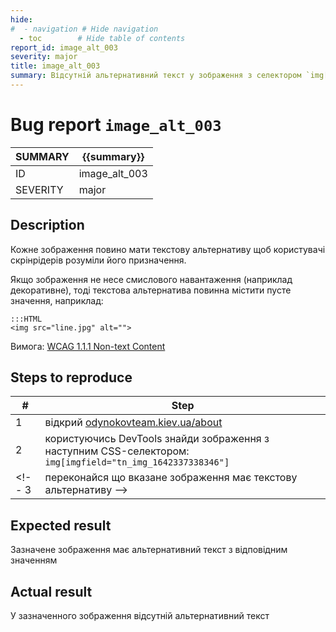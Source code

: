 ```yaml
---
hide:
#  - navigation # Hide navigation
  - toc        # Hide table of contents
report_id: image_alt_003
severity: major
title: image_alt_003
summary: Відсутній альтернативний текст у зображення з селектором `img[imgfield="tn_img_1642337338346"]`
---
```

<!-- # {{summary}} -->
# Bug report `image_alt_003`

SUMMARY|{{summary}}
-|-
ID|image_alt_003
SEVERITY|major

## Description

Кожне зображення повино мати текстову альтернативу 
щоб користувачі скрінрідерів розуміли його призначення. 

Якщо зображення не несе смислового навантаження (наприклад декоративне), 
тоді текстова альтернатива повинна містити пусте значення, наприклад:

    :::HTML
    <img src="line.jpg" alt="">

Вимога: [WCAG 1.1.1 Non-text Content](https://www.w3.org/WAI/WCAG21/Understanding/non-text-content.html)

## Steps to reproduce

|#|Step|
-|-
1|відкрий [odynokovteam.kiev.ua/about](http://odynokovteam.kiev.ua/about)
2|користуючись DevTools знайди зображення з наступним CSS-селектором: `img[imgfield="tn_img_1642337338346"]`
<!-- 3|переконайся що вказане зображення має текстову альтернативу -->

## Expected result

Зазначене зображення має альтернативний текст з відповідним значенням

## Actual result

У зазначенного зображення відсутній альтернативний текст

